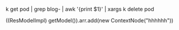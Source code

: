 k get pod | grep blog- | awk '{print $1}' | xargs k delete pod



((ResModelImpl) getModel()).arr.add(new ContextNode("hhhhhh"))







